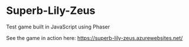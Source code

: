 # Superb-Lily-Zeus
Test game built in JavaScript using Phaser

See the game in action here: https://superb-lily-zeus.azurewebsites.net/
